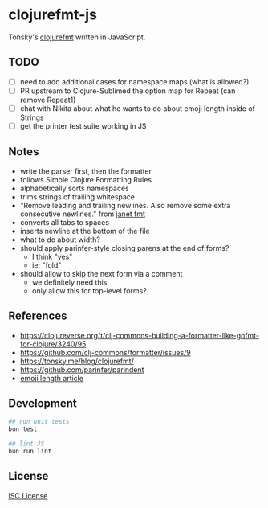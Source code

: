 # clojurefmt-js

Tonsky's [clojurefmt](https://tonsky.me/blog/clojurefmt/) written in JavaScript.

## TODO

- [ ] need to add additional cases for namespace maps (what is allowed?)
- [ ] PR upstream to Clojure-Sublimed the option map for Repeat (can remove Repeat1)
- [ ] chat with Nikita about what he wants to do about emoji length inside of Strings
- [ ] get the printer test suite working in JS

## Notes

- write the parser first, then the formatter
- follows Simple Clojure Formatting Rules
- alphabetically sorts namespaces
- trims strings of trailing whitespace
- "Remove leading and trailing newlines. Also remove some extra consecutive newlines." from [janet fmt]
- converts all tabs to spaces
- inserts newline at the bottom of the file
- what to do about width?
- should apply parinfer-style closing parens at the end of forms?
  - I think "yes"
  - ie: "fold"
- should allow to skip the next form via a comment
  - we definitely need this
  - only allow this for top-level forms?

[janet fmt]:https://raw.githubusercontent.com/janet-lang/spork/master/spork/fmt.janet

## References

- https://clojureverse.org/t/clj-commons-building-a-formatter-like-gofmt-for-clojure/3240/95
- https://github.com/clj-commons/formatter/issues/9
- https://tonsky.me/blog/clojurefmt/
- https://github.com/parinfer/parindent
- [emoji length article](https://hsivonen.fi/string-length/)

## Development

```sh
## run unit tests
bun test

## lint JS
bun run lint
```

## License

[ISC License](LICENSE.md)
